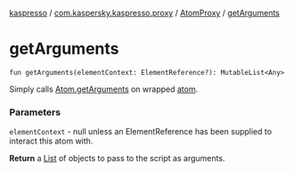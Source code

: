 [kaspresso](../../index.md) / [com.kaspersky.kaspresso.proxy](../index.md) / [AtomProxy](index.md) / [getArguments](./get-arguments.md)

# getArguments

`fun getArguments(elementContext: ElementReference?): MutableList<Any>`

Simply calls [Atom.getArguments](#) on wrapped [atom](atom.md).

### Parameters

`elementContext` - null unless an ElementReference has been supplied to interact this atom with.

**Return**
a [List](#) of objects to pass to the script as arguments.

